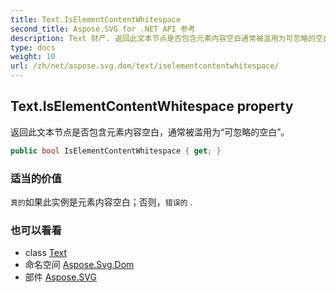```yaml
---
title: Text.IsElementContentWhitespace
second_title: Aspose.SVG for .NET API 参考
description: Text 财产. 返回此文本节点是否包含元素内容空白通常被滥用为可忽略的空白
type: docs
weight: 10
url: /zh/net/aspose.svg.dom/text/iselementcontentwhitespace/
---
```

## Text.IsElementContentWhitespace property

返回此文本节点是否包含元素内容空白，通常被滥用为“可忽略的空白”。

```csharp
public bool IsElementContentWhitespace { get; }
```

### 适当的价值

`真的`如果此实例是元素内容空白；否则，`错误的` .

### 也可以看看

* class [Text](../)
* 命名空间 [Aspose.Svg.Dom](../../text/)
* 部件 [Aspose.SVG](../../../)


